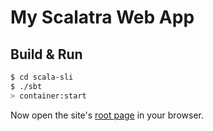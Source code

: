# My Scalatra Web App #

## Build & Run ##

```sh
$ cd scala-sli
$ ./sbt
> container:start
```

Now open the site's [root page](http://localhost:8081/) in your browser.
